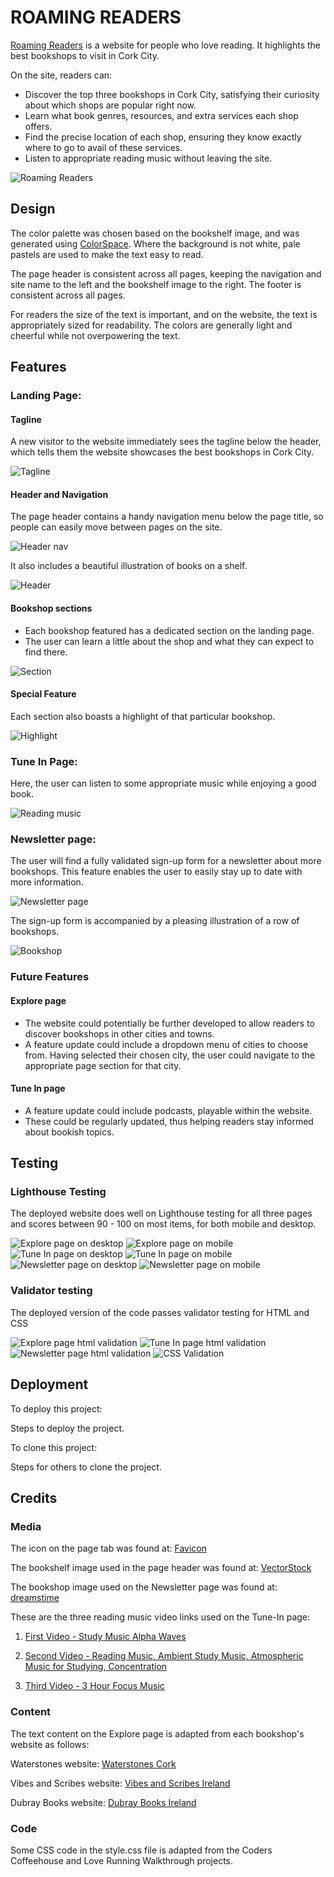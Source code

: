 # ROAMING READERS
[Roaming Readers](https://1234christina.github.io/readers-site/) is a website for people who love reading. 
It highlights the best bookshops to visit in Cork City. 

On the site, readers can:
+ Discover the top three bookshops in Cork City, satisfying their curiosity about which shops are popular right now.
+ Learn what book genres, resources, and extra services each shop offers.
+ Find the precise location of each shop, ensuring they know exactly where to go to avail of these services.
+ Listen to appropriate reading music without leaving the site.

![Roaming Readers](/assets/images/roaming-readers-responsive.png)

## Design
The color palette was chosen based on the bookshelf image,
and was generated using [ColorSpace](https://mycolor.space/).
Where the background is not white, pale pastels are used to make the text easy to read.

The page header is consistent across all pages, keeping the navigation and site name to the left and the bookshelf image to the right. The footer is consistent across all pages. 

For readers the size of the text is important, and on the website, the text is appropriately sized for readability. 
The colors are generally light and cheerful while not overpowering the text.

## Features

### Landing Page: 

#### Tagline
A new visitor to the website immediately sees the tagline below the header, which tells them the website showcases the best bookshops in Cork City. 

![Tagline](/assets/images/tagline-pp1.png)

#### Header and Navigation
The page header contains a handy navigation menu below the page title, so people can easily move between pages on the site.

![Header nav](/assets/images/nav-pp1.png)

It also includes a beautiful illustration of books on a shelf. 

![Header](/assets/images/header-image-pp1.png)

#### Bookshop sections
+ Each bookshop featured has a dedicated section on the landing page.
+ The user can learn a little about the shop and what they can expect to find there.

![Section](/assets/images/section-pp1.png)

#### Special Feature
Each section also boasts a highlight of that particular bookshop. 

![Highlight](/assets/images/highlight-pp1.png)

### Tune In Page: 
Here, the user can listen to some appropriate music while enjoying a good book.

![Reading music](/assets/images/reading-music-pp1.png)

### Newsletter page:

The user will find a fully validated sign-up form for a newsletter about more bookshops. This feature enables the user to easily stay up to date with more information.

![Newsletter page](/assets/images/newsletter-sign-up-pp1.png)

The sign-up form is accompanied by a pleasing illustration of a row of bookshops.

![Bookshop](/assets/images/newsletter-image-pp1.png)

### Future Features 

#### Explore page
- The website could potentially be further developed to allow readers to discover bookshops in other cities and towns.
- A feature update could include a dropdown menu of cities to choose from.  Having selected their chosen city, the user could navigate to the appropriate page section for that city.

#### Tune In page 
- A feature update could include podcasts, playable within the website.
- These could be regularly updated, thus helping readers stay informed about bookish topics.

## Testing 
### Lighthouse Testing
The deployed website does well on Lighthouse testing for all three pages and scores between 90 - 100 on most items, for both mobile and desktop.

![Explore page on desktop](/assets/images/lighthouse-explore-desktop.png)
![Explore page on mobile](/assets/images/lighthouse-explore.png)
![Tune In page on desktop](/assets/images/lighthouse-tune-in-desktop.png)
![Tune In page on mobile](/assets/images/lighthouse-tune-in.png)
![Newsletter page on desktop](/assets/images/lighthouse-newsletter-desktop.png)
![Newsletter page on mobile](/assets/images/lighthouse-newsletter.png)

### Validator testing
The deployed version of the code passes validator testing for HTML and CSS

![Explore page html validation](/assets/images/explore-page-html-validation.png)
![Tune In page html validation](/assets/images/tune-in-page-html-validation.png)
![Newsletter page html validation](/assets/images/newsletter-page-html-validation.png)
![CSS Validation](/assets/images/css-validation.png)

## Deployment
To deploy this project:



Steps to deploy the project.

To clone this project:



Steps for others to clone the project.

## Credits

### Media
The icon on the page tab was found at: [Favicon](https://favicon.io/emoji-favicons/books/)

The bookshelf image used in the page header was found at: [VectorStock](https://www.vectorstock.com/royalty-free-vector/book-shelf-concept-vector-45081013)

The bookshop image used on the Newsletter page was found at: [dreamstime](https://www.dreamstime.com/stock-illustration-bookshop-bookstore-building-facade-row-books-window-vector-illustration-image99251970)

These are the three reading music video links used on the Tune-In page:

1. [First Video - Study Music Alpha Waves](https://www.youtube.com/watch?v=WPni755-Krg&t=198s)

2. [Second Video - Reading Music, Ambient Study Music, Atmospheric Music for Studying, Concentration](https://www.youtube.com/watch?v=I6wFBVk4uGQ)

3. [Third Video - 3 Hour Focus Music](https://www.youtube.com/watch?v=ctXQxPO3bbg&list=PLQkQfzsIUwRaXv-BmCq4sWcOTDz1Vd_F2)

### Content

The text content on the Explore page is adapted from each bookshop's website as follows:

Waterstones website: [Waterstones Cork](https://www.waterstones.com/bookshops/cork)

Vibes and Scribes website: [Vibes and Scribes Ireland](https://www.vibesandscribes.ie/about-us/)

Dubray Books website: [Dubray Books Ireland](https://www.dubraybooks.ie/giftcard/personal-shopper)

### Code

Some CSS code in the style.css file is adapted from the Coders Coffeehouse and Love Running Walkthrough projects.